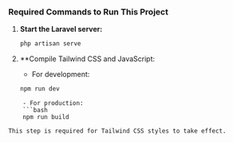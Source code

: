 ### Required Commands to Run This Project

1. **Start the Laravel server:**

   ```bash
   php artisan serve
2. **Compile Tailwind CSS and JavaScript:
    - For development:
    ```bash
    npm run dev 
```
    - For production:
    ```bash
    npm run build
```
    This step is required for Tailwind CSS styles to take effect. 
